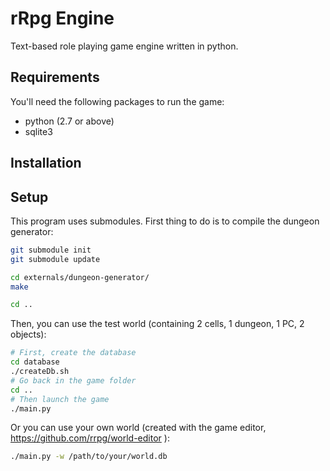 # rRpg Engine

Text-based role playing game engine written in python.

## Requirements

You'll need the following packages to run the game:
* python (2.7 or above)
* sqlite3

## Installation
## Setup

This program uses submodules. First thing to do is to compile the dungeon
generator:
```bash
git submodule init
git submodule update

cd externals/dungeon-generator/
make

cd ..
```

Then, you can use the test world (containing 2 cells, 1 dungeon, 1 PC,
2 objects):
```bash
# First, create the database
cd database
./createDb.sh
# Go back in the game folder
cd ..
# Then launch the game
./main.py
```

Or you can use your own world (created with the game editor,
https://github.com/rrpg/world-editor ):
```bash
./main.py -w /path/to/your/world.db
```
